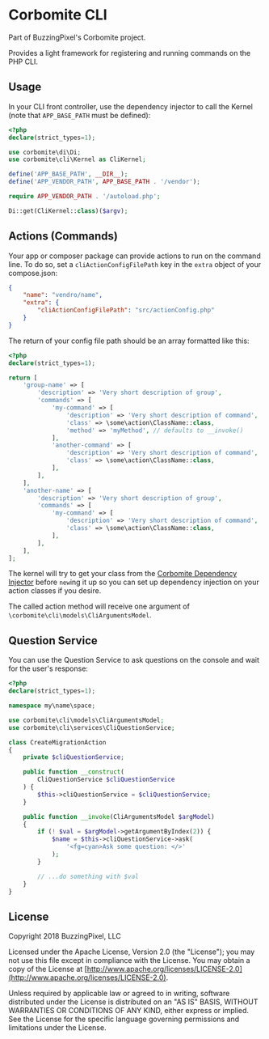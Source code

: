 # Corbomite CLI

Part of BuzzingPixel's Corbomite project.

Provides a light framework for registering and running commands on the PHP CLI.

## Usage

In your CLI front controller, use the dependency injector to call the Kernel (note that `APP_BASE_PATH` must be defined):

```php
<?php
declare(strict_types=1);

use corbomite\di\Di;
use corbomite\cli\Kernel as CliKernel;

define('APP_BASE_PATH', __DIR__);
define('APP_VENDOR_PATH', APP_BASE_PATH . '/vendor');

require APP_VENDOR_PATH . '/autoload.php';

Di::get(CliKernel::class)($argv);
```

## Actions (Commands)

Your app or composer package can provide actions to run on the command line. To do so, set a `cliActionConfigFilePath` key in the `extra` object of your compose.json:

```json
{
    "name": "vendro/name",
    "extra": {
        "cliActionConfigFilePath": "src/actionConfig.php"
    }
}
```

The return of your config file path should be an array formatted like this:

```php
<?php
declare(strict_types=1);

return [
    'group-name' => [
        'description' => 'Very short description of group',
        'commands' => [
            'my-command' => [
                'description' => 'Very short description of command',
                'class' => \some\action\ClassName::class,
                'method' => 'myMethod', // defaults to __invoke()
            ],
            'another-command' => [
                'description' => 'Very short description of command',
                'class' => \some\action\ClassName::class,
            ],
        ],
    ],
    'another-name' => [
        'description' => 'Very short description of group',
        'commands' => [
            'my-command' => [
                'description' => 'Very short description of command',
                'class' => \some\action\ClassName::class,
            ],
        ],
    ],
];
```

The kernel will try to get your class from the [Corbomite Dependency Injector](https://github.com/buzzingpixel/corbomite-di) before `new`ing it up so you can set up dependency injection on your action classes if you desire.

The called action method will receive one argument of `\corbomite\cli\models\CliArgumentsModel`.

## Question Service

You can use the Question Service to ask questions on the console and wait for the user's response:

```php
<?php
declare(strict_types=1);

namespace my\name\space;

use corbomite\cli\models\CliArgumentsModel;
use corbomite\cli\services\CliQuestionService;

class CreateMigrationAction
{
    private $cliQuestionService;

    public function __construct(
        CliQuestionService $cliQuestionService
    ) {
        $this->cliQuestionService = $cliQuestionService;
    }

    public function __invoke(CliArgumentsModel $argModel)
    {
        if (! $val = $argModel->getArgumentByIndex(2)) {
            $name = $this->cliQuestionService->ask(
                '<fg=cyan>Ask some question: </>'
            );
        }

        // ...do something with $val
    }
}
```

## License

Copyright 2018 BuzzingPixel, LLC

Licensed under the Apache License, Version 2.0 (the "License");
you may not use this file except in compliance with the License.
You may obtain a copy of the License at [http://www.apache.org/licenses/LICENSE-2.0](http://www.apache.org/licenses/LICENSE-2.0).

Unless required by applicable law or agreed to in writing, software
distributed under the License is distributed on an "AS IS" BASIS,
WITHOUT WARRANTIES OR CONDITIONS OF ANY KIND, either express or implied.
See the License for the specific language governing permissions and
limitations under the License.
